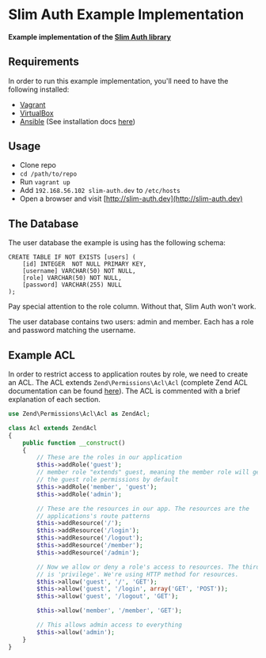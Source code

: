 # Slim Auth Example Implementation

#### Example implementation of the [Slim Auth library](https://github.com/jeremykendall/slim-auth)

## Requirements

In order to run this example implementation, you'll need to have the following
installed:

* [Vagrant](http://www.vagrantup.com/)
* [VirtualBox](https://www.virtualbox.org/)
* [Ansible](http://www.ansible.com/home) (See installation docs [here](http://docs.ansible.com/intro_installation.html#installing-the-control-machine))

## Usage

* Clone repo
* `cd /path/to/repo`
* Run `vagrant up`
* Add `192.168.56.102 slim-auth.dev` to `/etc/hosts`
* Open a browser and visit [http://slim-auth.dev](http://slim-auth.dev)

## The Database
The user database the example is using has the following schema:

    CREATE TABLE IF NOT EXISTS [users] (
        [id] INTEGER  NOT NULL PRIMARY KEY,
        [username] VARCHAR(50) NOT NULL,
        [role] VARCHAR(50) NOT NULL,
        [password] VARCHAR(255) NULL
    );

Pay special attention to the role column.  Without that, Slim Auth
won't work.

The user database contains two users: admin and member. Each has a 
role and password matching the username.

## Example ACL

In order to restrict access to application routes by role, we need to
create an ACL. The ACL extends `Zend\Permissions\Acl\Acl` 
(complete Zend ACL documentation can be found [here](http://framework.zend.com/manual/2.2/en/modules/zend.permissions.acl.intro.html)). The ACL is commented with a brief explanation of each section.

``` php
use Zend\Permissions\Acl\Acl as ZendAcl;

class Acl extends ZendAcl
{
    public function __construct()
    {
        // These are the roles in our application
        $this->addRole('guest');
        // member role "extends" guest, meaning the member role will get all of 
        // the guest role permissions by default
        $this->addRole('member', 'guest');
        $this->addRole('admin');

        // These are the resources in our app. The resources are the 
        // applications's route patterns
        $this->addResource('/');
        $this->addResource('/login');
        $this->addResource('/logout');
        $this->addResource('/member');
        $this->addResource('/admin');

        // Now we allow or deny a role's access to resources. The third argument
        // is 'privilege'. We're using HTTP method for resources.
        $this->allow('guest', '/', 'GET');
        $this->allow('guest', '/login', array('GET', 'POST'));
        $this->allow('guest', '/logout', 'GET');

        $this->allow('member', '/member', 'GET');

        // This allows admin access to everything
        $this->allow('admin');
    }
}
```
